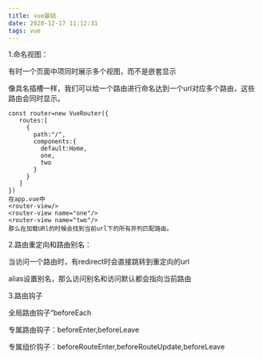 ```yaml
---
title: vue基础
date: 2020-12-17 11:12:31
tags: vue
---
```


1.命名视图：

有时一个页面中项同时展示多个视图，而不是嵌套显示

像具名插槽一样，我们可以给一个路由进行命名达到一个url对应多个路由，这些路由会同时显示。

<!--more-->

```vue
const router=new VueRouter({
   routes:[
     {
       path:"/",
       components:{
         default:Home,
         one,
         two
       }
     }
   ]
})
在app.vue中
<router-view/>
<router-view name="one"/>
<router-view name="two"/>
那么在加载URl的时候会找到当前url下的所有并列匹配路由。
```

2.路由重定向和路由别名：

当访问一个路由时，有redirect时会直接跳转到重定向的url

alias设置别名，那么访问别名和访问默认都会指向当前路由

3.路由钩子

全局路由钩子“beforeEach

专属路由钩子：beforeEnter,beforeLeave

专属组价钩子：beforeRouteEnter,beforeRouteUpdate,beforeLeave